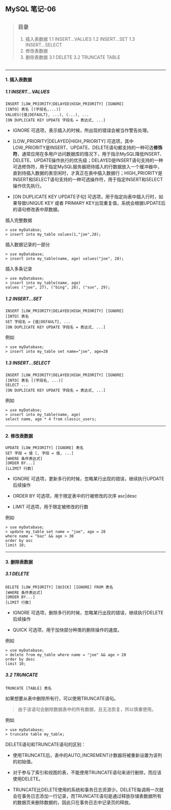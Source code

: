 ## MySQL 笔记-06

> ##
> ### 目录
> 1. 插入表数据
> 1.1 INSERT...VALUES
> 1.2 INSERT...SET
> 1.3 INSERT...SELECT
> 2. 修改表数据
> 3. 删除表数据
> 3.1 DELETE
> 3.2 TRUNCATE TABLE
> ##

---

#### 1. 插入表数据

##### 1.1 INSERT...VALUES
```
INSERT [LOW_PRIORITY|DELAYED|HIGH_PRIORITY] [IGNORE]
[INTO] 表名 [(字段名,...)]
VALUES({值|DEFAULT}, ...), (...), ...
[ON DUPLICATE KEY UPDATE 字段名 = 表达式, ...]
```

+ IGNORE
    可选项，表示插入的时候，所出现的错误会被当作警告处理。
    >
+ [LOW_PRIORITY|DELAYED|HIGH_PRIORITY]
    可选项，其中LOW_PRIORITY是INSERT、UPDATE、DELETE语句都支持的一种可选<b>修饰符</b>，通常应用在多用户访问数据库的情况下，用于指示MySQL降低INSERT、DELETE、UPDATE操作执行的优先级；DELAYED是INSERT语句支持的一种可选修饰符，用于指定MySQL服务器把待插入的行数据放入一个缓冲器中，直到待插入数据的表空闲时，才真正在表中插入数据行；HIGH_PRIORITY是INSERT和SELECT语句支持的一种可选操作符，用于指定INSERT和SELECT操作优先执行。
    >
+ [ON DUPLICATE KEY UPDATE子句]
    可选项，用于指定向表中插入行时，如果导致UNIQUE KEY 或者 PRIMARY KEY出现重复值，系统会根据UPDATE后的语句修改表中原数据。
    
插入完整数据
```
> use myDatabse;
> insert into my_table values(1,"joe",28);
```

插入数据记录的一部分
```
> use myDatabase;
> insert into my_table(name, age) values("joe", 28);
```

插入多条记录
```
> use myDatabase;
> insert into my_table(name, age)
values ("joe", 27), ("bing", 28), ("sun", 29);
```

##### 1.2 INSERT...SET
```
INSERT [LOW_PRIORITY|DELAYED|HIGH_PRIORITY] [IGNORE]
[INTO] 表名
SET 字段名 = {值|DEFAULT}, ...
[ON DUPLICATE KEY UPDATE 字段名 = 表达式, ...]
```

例如
```
> use myDatabase;
> insert into my_table set name="joe", age=28
```

##### 1.3 INSERT...SELECT
```
INSERT [LOW_PRIORITY|DELAYED|HIGH_PRIORITY] [IGNORE]
[INTO] 表名 [(字段名, ...)]
SELECT ...
[ON DUPLICATE KEY UPDATE 字段名 = 表达式, ...]
```

例如
```
> use myDatabse;
> insert into my_table(name, age)
select name, age * 4 from classic_users;
```

---

#### 2. 修改表数据
```
UPDATE [LOW_PRIORITY] [IGNORE] 表名
SET 字段 = 值 [, 字段 = 值, ...]
[WHERE 条件表达式]
[ORDER BY...]
[LLIMIT 行数]
```

+ IGNORE
    可选项，更新多行的时候，忽略某行出现的错误，继续执行UPDATE后续操作
    >
+ ORDER BY
    可选项，用于限定表中的行被修改的次序 asc|desc
    >
+ LIMIT
    可选项，用于限定被修改的行数

例如
```
> use myDatabase;
> update my_table set name = "joe", age = 28
where name = "baz" && age > 30
order by asc
limit 10;
```

---

#### 3. 删除表数据

##### 3.1 DELETE
```
DELETE [LOW_PRIORITY] [QUICK] [IGNORE] FROM 表名
[WHERE 条件表达式]
[ORDER BY...]
[LIMIT 行数]
```
+ IGNORE
    可选项，删除多行的时候，忽略某行出现的错误，继续执行DELETE后续操作
    >
+ QUICK
    可选项，用于加快部分种类的删除操作的速度。

例如
```
> use myDatabase;
> delete from my_table where name = "joe" && age > 28
order by desc
limit 10;
```

##### 3.2 TRUNCATE
```
TRUNCATE [TABLE] 表名
```

如果想要从表中删除所有行，可以使用TRUNCATE语句。

> 由于该语句会删除数据表中的所有数据，且无法恢复，所以慎重使用。

例如
```
> use myDatabase;
> truncate table my_table;
```

DELETE语句和TRUNCATE语句的区别：

+ 使用TRUNCATE后，表中的AUTO_INCREMENT计数器将被重新设置为该列的初始值。
>
+ 对于参与了索引和视图的表，不能使用TRUNCATE语句来进行删除，而应该使用DELETE。
>
+ TRUNCATE比DELETE使用的系统和事务日志资源少。DELETE每调用一次就会在事务日志添加一行记录，而TRUNCATE语句是通过释放存储表数据所有的数据页来删除数据的，因此只在事务日志中记录页的释放。